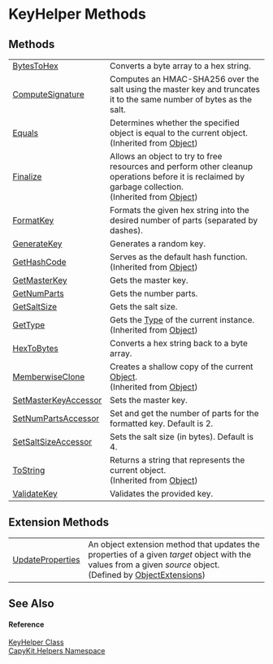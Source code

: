 # KeyHelper Methods




## Methods
<table>
<tr>
<td><a href="M_CapyKit_Helpers_KeyHelper_BytesToHex.md">BytesToHex</a></td>
<td>Converts a byte array to a hex string.</td></tr>
<tr>
<td><a href="M_CapyKit_Helpers_KeyHelper_ComputeSignature.md">ComputeSignature</a></td>
<td>Computes an HMAC-SHA256 over the salt using the master key and truncates it to the same number of bytes as the salt.</td></tr>
<tr>
<td><a href="https://learn.microsoft.com/dotnet/api/system.object.equals#system-object-equals(system-object)" target="_blank" rel="noopener noreferrer">Equals</a></td>
<td>Determines whether the specified object is equal to the current object.<br />(Inherited from <a href="https://learn.microsoft.com/dotnet/api/system.object" target="_blank" rel="noopener noreferrer">Object</a>)</td></tr>
<tr>
<td><a href="https://learn.microsoft.com/dotnet/api/system.object.finalize" target="_blank" rel="noopener noreferrer">Finalize</a></td>
<td>Allows an object to try to free resources and perform other cleanup operations before it is reclaimed by garbage collection.<br />(Inherited from <a href="https://learn.microsoft.com/dotnet/api/system.object" target="_blank" rel="noopener noreferrer">Object</a>)</td></tr>
<tr>
<td><a href="M_CapyKit_Helpers_KeyHelper_FormatKey.md">FormatKey</a></td>
<td>Formats the given hex string into the desired number of parts (separated by dashes).</td></tr>
<tr>
<td><a href="M_CapyKit_Helpers_KeyHelper_GenerateKey.md">GenerateKey</a></td>
<td>Generates a random key.</td></tr>
<tr>
<td><a href="https://learn.microsoft.com/dotnet/api/system.object.gethashcode" target="_blank" rel="noopener noreferrer">GetHashCode</a></td>
<td>Serves as the default hash function.<br />(Inherited from <a href="https://learn.microsoft.com/dotnet/api/system.object" target="_blank" rel="noopener noreferrer">Object</a>)</td></tr>
<tr>
<td><a href="M_CapyKit_Helpers_KeyHelper_GetMasterKey.md">GetMasterKey</a></td>
<td>Gets the master key.</td></tr>
<tr>
<td><a href="M_CapyKit_Helpers_KeyHelper_GetNumParts.md">GetNumParts</a></td>
<td>Gets the number parts.</td></tr>
<tr>
<td><a href="M_CapyKit_Helpers_KeyHelper_GetSaltSize.md">GetSaltSize</a></td>
<td>Gets the salt size.</td></tr>
<tr>
<td><a href="https://learn.microsoft.com/dotnet/api/system.object.gettype" target="_blank" rel="noopener noreferrer">GetType</a></td>
<td>Gets the <a href="https://learn.microsoft.com/dotnet/api/system.type" target="_blank" rel="noopener noreferrer">Type</a> of the current instance.<br />(Inherited from <a href="https://learn.microsoft.com/dotnet/api/system.object" target="_blank" rel="noopener noreferrer">Object</a>)</td></tr>
<tr>
<td><a href="M_CapyKit_Helpers_KeyHelper_HexToBytes.md">HexToBytes</a></td>
<td>Converts a hex string back to a byte array.</td></tr>
<tr>
<td><a href="https://learn.microsoft.com/dotnet/api/system.object.memberwiseclone" target="_blank" rel="noopener noreferrer">MemberwiseClone</a></td>
<td>Creates a shallow copy of the current <a href="https://learn.microsoft.com/dotnet/api/system.object" target="_blank" rel="noopener noreferrer">Object</a>.<br />(Inherited from <a href="https://learn.microsoft.com/dotnet/api/system.object" target="_blank" rel="noopener noreferrer">Object</a>)</td></tr>
<tr>
<td><a href="M_CapyKit_Helpers_KeyHelper_SetMasterKeyAccessor.md">SetMasterKeyAccessor</a></td>
<td>Sets the master key.</td></tr>
<tr>
<td><a href="M_CapyKit_Helpers_KeyHelper_SetNumPartsAccessor.md">SetNumPartsAccessor</a></td>
<td>Set and get the number of parts for the formatted key. Default is 2.</td></tr>
<tr>
<td><a href="M_CapyKit_Helpers_KeyHelper_SetSaltSizeAccessor.md">SetSaltSizeAccessor</a></td>
<td>Sets the salt size (in bytes). Default is 4.</td></tr>
<tr>
<td><a href="https://learn.microsoft.com/dotnet/api/system.object.tostring" target="_blank" rel="noopener noreferrer">ToString</a></td>
<td>Returns a string that represents the current object.<br />(Inherited from <a href="https://learn.microsoft.com/dotnet/api/system.object" target="_blank" rel="noopener noreferrer">Object</a>)</td></tr>
<tr>
<td><a href="M_CapyKit_Helpers_KeyHelper_ValidateKey.md">ValidateKey</a></td>
<td>Validates the provided key.</td></tr>
</table>

## Extension Methods
<table>
<tr>
<td><a href="M_CapyKit_Extensions_ObjectExtensions_UpdateProperties.md">UpdateProperties</a></td>
<td>An object extension method that updates the properties of a given <em>target</em> object with the values from a given <em>source</em> object.<br />(Defined by <a href="T_CapyKit_Extensions_ObjectExtensions.md">ObjectExtensions</a>)</td></tr>
</table>

## See Also


#### Reference
<a href="T_CapyKit_Helpers_KeyHelper.md">KeyHelper Class</a>  
<a href="N_CapyKit_Helpers.md">CapyKit.Helpers Namespace</a>  
